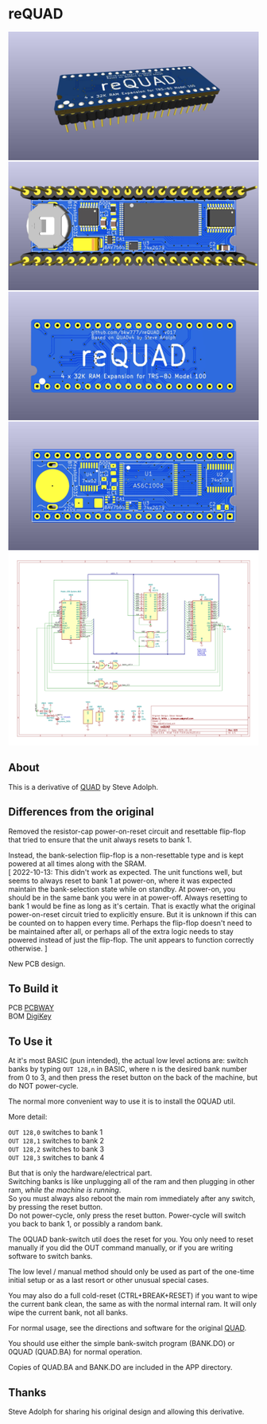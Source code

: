 # reQUAD
![](PCB/out/reQUAD_f.jpg)
![](PCB/out/reQUAD_b.jpg)
![](PCB/out/reQUAD_top.jpg)
![](PCB/out/reQUAD_bottom.jpg)
![](PCB/out/reQUAD.svg)

## About
This is a derivative of [QUAD](http://bitchin100.com/wiki/index.php?title=QUAD) by Steve Adolph.

## Differences from the original
Removed the resistor-cap power-on-reset circuit and resettable flip-flop that tried to ensure that the unit always resets to bank 1.

Instead, the bank-selection flip-flop is a non-resettable type and is kept powered at all times along with the SRAM.  
\[ 2022-10-13: This didn't work as expected. The unit functions well, but seems to always reset to bank 1 at power-on, where it was expected maintain the bank-selection state while on standby. At power-on, you should be in the same bank you were in at power-off. Always resetting to bank 1 would be fine as long as it's certain. That is exactly what the original power-on-reset circuit tried to explicitly ensure. But it is unknown if this can be counted on to happen every time. Perhaps the flip-flop doesn't need to be maintained after all, or perhaps all of the extra logic needs to stay powered instead of just the flip-flop. The unit appears to function correctly otherwise.  \]

New PCB design.

## To Build it
PCB [PCBWAY](https://www.pcbway.com/project/shareproject/reQUAD_RAM_Expansion_for_TRS_80_Model_100_8690cd19.html)  
BOM [DigiKey](https://www.digikey.com/short/vjmw4r5c)

## To Use it
At it's most BASIC (pun intended), the actual low level actions are: switch banks by typing `OUT 128,n` in BASIC, where n is the desired bank number from 0 to 3, and then press the reset button on the back of the machine, but do NOT power-cycle.  

The normal more convenient way to use it is to install the 0QUAD util.

More detail:

`OUT 128,0` switches to bank 1  
`OUT 128,1` switches to bank 2  
`OUT 128,2` switches to bank 3  
`OUT 128,3` switches to bank 4  

But that is only the hardware/electrical part.  
Switching banks is like unplugging all of the ram and then plugging in other ram, *while the machine is running*.  
So you must always also reboot the main rom immediately after any switch, by pressing the reset button.  
Do not power-cycle, only press the reset button. Power-cycle will switch you back to bank 1, or possibly a random bank.

The 0QUAD bank-switch util does the reset for you. You only need to reset manually if you did the OUT command manually, or if you are writing software to switch banks.

The low level / manual method should only be used as part of the one-time initial setup or as a last resort or other unusual special cases.  

You may also do a full cold-reset (CTRL+BREAK+RESET) if you want to wipe the current bank clean, the same as with the normal internal ram. It will only wipe the current bank, not all banks.  

For normal usage, see the directions and software for the original [QUAD](http://bitchin100.com/wiki/index.php?title=QUAD).  

You should use either the simple bank-switch program (BANK.DO) or 0QUAD (QUAD.BA) for normal operation.  

Copies of QUAD.BA and BANK.DO are included in the APP directory.

## Thanks
Steve Adolph for sharing his original design and allowing this derivative.
